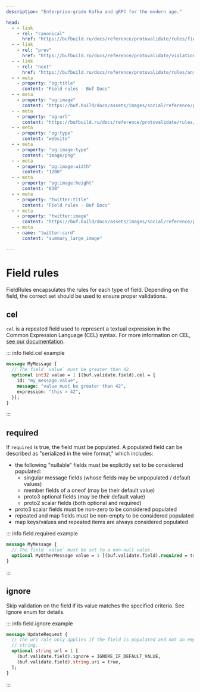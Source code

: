 ```yaml
---
description: "Enterprise-grade Kafka and gRPC for the modern age."

head:
  - - link
    - rel: "canonical"
      href: "https://bufbuild.ru/docs/reference/protovalidate/rules/field_rules/"
  - - link
    - rel: "prev"
      href: "https://bufbuild.ru/docs/reference/protovalidate/violations/"
  - - link
    - rel: "next"
      href: "https://bufbuild.ru/docs/reference/protovalidate/rules/any_rules/"
  - - meta
    - property: "og:title"
      content: "Field rules - Buf Docs"
  - - meta
    - property: "og:image"
      content: "https://buf.build/docs/assets/images/social/reference/protovalidate/rules/field_rules.png"
  - - meta
    - property: "og:url"
      content: "https://bufbuild.ru/docs/reference/protovalidate/rules/field_rules/"
  - - meta
    - property: "og:type"
      content: "website"
  - - meta
    - property: "og:image:type"
      content: "image/png"
  - - meta
    - property: "og:image:width"
      content: "1200"
  - - meta
    - property: "og:image:height"
      content: "630"
  - - meta
    - property: "twitter:title"
      content: "Field rules - Buf Docs"
  - - meta
    - property: "twitter:image"
      content: "https://buf.build/docs/assets/images/social/reference/protovalidate/rules/field_rules.png"
  - - meta
    - name: "twitter:card"
      content: "summary_large_image"

---
```


# Field rules

FieldRules encapsulates the rules for each type of field. Depending on the field, the correct set should be used to ensure proper validations.

## cel

`cel` is a repeated field used to represent a textual expression in the Common Expression Language (CEL) syntax. For more information on CEL, [see our documentation](https://github.com/bufbuild/protovalidate/blob/main/docs/cel.md).

::: info field.cel example

```proto
message MyMessage {
  // The field `value` must be greater than 42.
  optional int32 value = 1 [(buf.validate.field).cel = {
    id: "my_message.value",
    message: "value must be greater than 42",
    expression: "this > 42",
  }];
}
```

:::

## required

If `required` is true, the field must be populated. A populated field can be described as "serialized in the wire format," which includes:

- the following "nullable" fields must be explicitly set to be considered populated:
  - singular message fields (whose fields may be unpopulated / default values)
  - member fields of a oneof (may be their default value)
  - proto3 optional fields (may be their default value)
  - proto2 scalar fields (both optional and required)
- proto3 scalar fields must be non-zero to be considered populated
- repeated and map fields must be non-empty to be considered populated
- map keys/values and repeated items are always considered populated

::: info field.required example

```proto
message MyMessage {
  // The field `value` must be set to a non-null value.
  optional MyOtherMessage value = 1 [(buf.validate.field).required = true];
}
```

:::

## ignore

Skip validation on the field if its value matches the specified criteria. See Ignore enum for details.

::: info field.ignore example

```proto
message UpdateRequest {
  // The uri rule only applies if the field is populated and not an empty
  // string.
  optional string url = 1 [
    (buf.validate.field).ignore = IGNORE_IF_DEFAULT_VALUE,
    (buf.validate.field).string.uri = true,
  ];
}
```

:::
